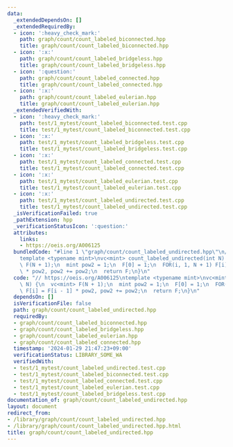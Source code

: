 ```yaml
---
data:
  _extendedDependsOn: []
  _extendedRequiredBy:
  - icon: ':heavy_check_mark:'
    path: graph/count/count_labeled_biconnected.hpp
    title: graph/count/count_labeled_biconnected.hpp
  - icon: ':x:'
    path: graph/count/count_labeled_bridgeless.hpp
    title: graph/count/count_labeled_bridgeless.hpp
  - icon: ':question:'
    path: graph/count/count_labeled_connected.hpp
    title: graph/count/count_labeled_connected.hpp
  - icon: ':x:'
    path: graph/count/count_labeled_eulerian.hpp
    title: graph/count/count_labeled_eulerian.hpp
  _extendedVerifiedWith:
  - icon: ':heavy_check_mark:'
    path: test/1_mytest/count_labeled_biconnected.test.cpp
    title: test/1_mytest/count_labeled_biconnected.test.cpp
  - icon: ':x:'
    path: test/1_mytest/count_labeled_bridgeless.test.cpp
    title: test/1_mytest/count_labeled_bridgeless.test.cpp
  - icon: ':x:'
    path: test/1_mytest/count_labeled_connected.test.cpp
    title: test/1_mytest/count_labeled_connected.test.cpp
  - icon: ':x:'
    path: test/1_mytest/count_labeled_eulerian.test.cpp
    title: test/1_mytest/count_labeled_eulerian.test.cpp
  - icon: ':x:'
    path: test/1_mytest/count_labeled_undirected.test.cpp
    title: test/1_mytest/count_labeled_undirected.test.cpp
  _isVerificationFailed: true
  _pathExtension: hpp
  _verificationStatusIcon: ':question:'
  attributes:
    links:
    - https://oeis.org/A006125
  bundledCode: "#line 1 \"graph/count/count_labeled_undirected.hpp\"\n// https://oeis.org/A006125\n\
    template <typename mint>\nvc<mint> count_labeled_undirected(int N) {\n  vc<mint>\
    \ F(N + 1);\n  mint pow2 = 1;\n  F[0] = 1;\n  FOR(i, 1, N + 1) F[i] = F[i - 1]\
    \ * pow2, pow2 += pow2;\n  return F;\n}\n"
  code: "// https://oeis.org/A006125\ntemplate <typename mint>\nvc<mint> count_labeled_undirected(int\
    \ N) {\n  vc<mint> F(N + 1);\n  mint pow2 = 1;\n  F[0] = 1;\n  FOR(i, 1, N + 1)\
    \ F[i] = F[i - 1] * pow2, pow2 += pow2;\n  return F;\n}\n"
  dependsOn: []
  isVerificationFile: false
  path: graph/count/count_labeled_undirected.hpp
  requiredBy:
  - graph/count/count_labeled_biconnected.hpp
  - graph/count/count_labeled_bridgeless.hpp
  - graph/count/count_labeled_eulerian.hpp
  - graph/count/count_labeled_connected.hpp
  timestamp: '2024-01-29 21:47:23+09:00'
  verificationStatus: LIBRARY_SOME_WA
  verifiedWith:
  - test/1_mytest/count_labeled_undirected.test.cpp
  - test/1_mytest/count_labeled_biconnected.test.cpp
  - test/1_mytest/count_labeled_connected.test.cpp
  - test/1_mytest/count_labeled_eulerian.test.cpp
  - test/1_mytest/count_labeled_bridgeless.test.cpp
documentation_of: graph/count/count_labeled_undirected.hpp
layout: document
redirect_from:
- /library/graph/count/count_labeled_undirected.hpp
- /library/graph/count/count_labeled_undirected.hpp.html
title: graph/count/count_labeled_undirected.hpp
---
```

